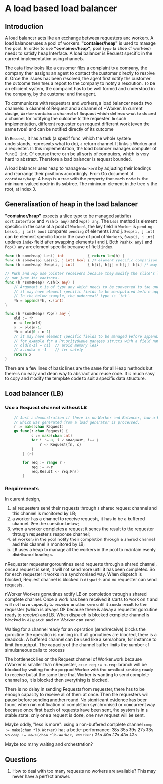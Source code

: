 # A load based load balancer

## Introduction
A load balancer acts like an exchange between requesters and workers. A load balancer uses a pool of workers.
__"container/heap"__ is used to manage the pool. In order to use **"container/heap"**, pool _`type`_ (a slice of workers)
needs to satisfy heap.Interface. A load balancer is Request specific in the current implementation using channels.

The data flow looks like a customer files a complaint to a company, the company then assigns an agent to contact the
customer directly to resolve it. Once the issues has been resolved, the agent first notify the customer the outcome
then files a report to the company to notify a resolution. To be an efficient system, the complaint has to be well
formed and understood in the company, by the customer and the agent.

To communicate with requesters and workers, a load balancer needs two channels: a channel of Request and a channel of *Worker.
In current design, `Worker` contains a channel of Request which defines what to do and a channel for notifying the
outcome to the requester. In such implementation, different requester can request different work (even the same type)
and can be notified directly of its outcome. 

In `Request`, it has a task (a specif func, which the whole system understands, represents what to do), a return channel.
It links a Worker and a requester. In this implementation, the load balancer manages computer of `func() int`.
Of course there can be all sorts of computers, which is very hard to abstract. Therefore a load balancer is request
bounded.

A load balancer uses heap to manage `Worker`s by adjusting their loadings and rearrange their positions accordingly. 
From Go document of `container/heap`: A heap is a tree with the property that each node is the minimum-valued node
in its subtree. The minimum element in the tree is the root, at index 0.

## Generalisation of heap in the load balancer
**"container/heap"** expects a slice type to be managed satisfies `sort.Interface` and `Push(x any)` and `Pop() any`.
The `Less` method is element specific: in the case of a pool of `Worker`s, the key field in `Worker` is `pending`:
`Less(i, j int) bool` compares `pending` of elements i and j.
`Swap(i, j int)` can be element specific too: in the case of pool of `Worker`s, `Swap(i, j int)` updates `index`
field after swapping elements i and j. Both `Push(x any)` and `Pop() any` are element specific because of field `index`.

```go
func (h someHeap) Len() int           { return len(h) }
func (h someHeap) Less(i, j int) bool { /* element specific comparison */ }
func (h someHeap) Swap(i, j int)      { h[i], h[j] = h[j], h[i] /* may have element specific fields to be swapped */ }

// Push and Pop use pointer receivers because they modify the slice's length,
// not just its contents.
func (h *someHeap) Push(x any) {
    // Argument x is of type any which needs to be converted to the underneath type first,
    // it may have element specific fields to be manipulated before appending.
    // In the below example, the underneath type is `int`.
	*h = append(*h, x.(int))
}

func (h *someHeap) Pop() any {
	old := *h
	n := len(old)
	x := old[n-1]
	*h = old[0 : n-1]
    // it may have element specific fields to be managed before appending.
    // for example for a PriorityQueue manages structs with a field named `index`:
    // old[n-1] = nil  // avoid memory leak
	// x.index = -1    // for safety
	return x
}

```

There are a few lines of basic lines are the same for all Heap methods but there is no easy and clean way to
abstract and reuse code. It is much easy to copy and modify the template code to suit a specific data structure.

## Load balancer (LB)

### Use a Request channel without LB
```go
	// Just a demonstration if there is no Worker and Balancer, how a Request
	// which was generated from a load generator is processed.
	r := make(chan Request)
	go func(r chan Request) {
            c := make(chan int)
            for i := 0; i < nRequest; i++ {
                r <- Request{fn, c}
            }   
        } (r)

        for req := range r {
            req := <-r
            req.Result <- req.Fn()
        }
```

### Requirements
In current design, 
1. all requesters send their requests through a shared request channel and this channel is monitored by LB;
1. a worker has a channel to receive requests, it has to be a buffered channel. See the question below;
1. when a worker completes a request it sends the result to the requester through requester's response channel;
1. all workers in the pool notify their completion through a shared channel and this channel is monitored
   by LB;
1. LB uses a heap to manage all the workers in the pool to maintain evenly distributed loadings.

nRequester requester gorountines send requests through a shared channel, once a request is sent, it will not 
send more until it has been completed. So for each requester it works in a synchronised way. When dispatch is
blocked, Request channel is blocked in `dispatch` and no requester can send requests.

nWorker Workers goroutines notify LB on completion through a shared complete channel. Once a work has been
received it starts to work on it and will not have capacity to receive another one until it sends result to
the requester (which is always OK because there is alway a requester goroutine ready to receive) and LB.
When dispatch is blocked complete channel is blocked in `dispatch` and no Worker can send.

Waiting for a channel ready for an operation (send/receive) blocks the goroutine the operation is running in.
If all goroutines are blocked, there is a deadlock. A buffered channel can be used like a semaphore, for
instance to limit throughput. The capacity of the channel buffer limits the number of simultaneous calls
to process.

The bottleneck lies on the Request channel of Worker.work because nWorker is smaller than nRequester,
`case req := <-req:` branch will be blocked by waiting for the popped Worker with the smallest `pending`
ready to receive but at the same time that Worker is wanting to send complete channel so, it is blocked
then everything is blocked.


There is no delay in sending Requests from requester, there has to be enough capacity to receive all of
them at once. Then the requesters will pause before sending another round. No significant evidence has been
found when run notification of completion synchronised or concurrent way because once first batch of requests
have been sent, the system is in a stable state: only one a request is done, one new request will be sent.

Maybe oddly, "less is more": using a non-buffered complete channel `comp := make(chan *lb.Worker)` has a
better performance: 38s 35s 39s 27s 33s
vs
`comp := make(chan *lb.Worker, nWorker)`
36s 40s 37s 43s 43s

Maybe too many waiting and orchestration?

## Questions
1. How to deal with too many requests no workers are available? This may never have a perfect answer.

